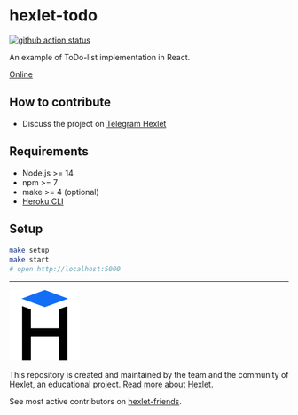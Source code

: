 # hexlet-todo

[![github action status](https://github.com/hexlet-components/react-todo-app-with-backend/workflows/Node%20CI/badge.svg)](../../actions)

An example of ToDo-list implementation in React.

[Online](https://react-todo-app-with-backend.hexlet.app/)

## How to contribute

* Discuss the project on [Telegram Hexlet](https://t.me/hexletcommunity/12)

## Requirements

* Node.js >= 14
* npm >= 7
* make >= 4 (optional)
* [Heroku CLI](https://devcenter.heroku.com/articles/heroku-cli)

## Setup

```bash
make setup
make start
# open http://localhost:5000
```

---

[![Hexlet Ltd. logo](https://raw.githubusercontent.com/Hexlet/assets/master/images/hexlet_logo128.png)](https://hexlet.io?utm_source=github&utm_medium=link&utm_campaign=hexlet-todo)

This repository is created and maintained by the team and the community of Hexlet, an educational project. [Read more about Hexlet](https://hexlet.io?utm_source=github&utm_medium=link&utm_campaign=hexlet-todo).

See most active contributors on [hexlet-friends](https://friends.hexlet.io/).
